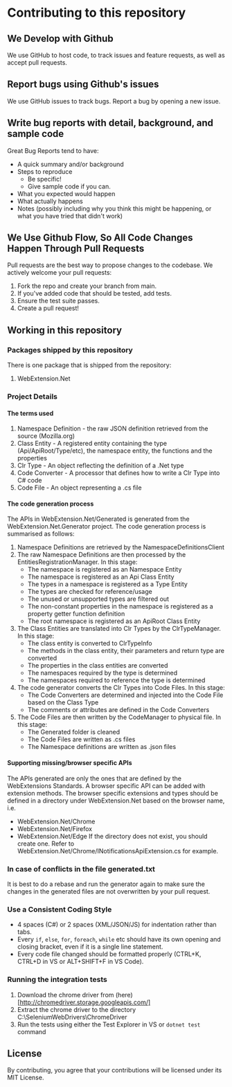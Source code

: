 # Contributing to this repository

## We Develop with Github
We use GitHub to host code, to track issues and feature requests, as well as accept pull requests.

## Report bugs using Github's issues
We use GitHub issues to track bugs. Report a bug by opening a new issue.

## Write bug reports with detail, background, and sample code
Great Bug Reports tend to have:

- A quick summary and/or background
- Steps to reproduce
  - Be specific!
  - Give sample code if you can.
- What you expected would happen
- What actually happens
- Notes (possibly including why you think this might be happening, or what you have tried that didn't work)

## We Use Github Flow, So All Code Changes Happen Through Pull Requests
Pull requests are the best way to propose changes to the codebase. We actively welcome your pull requests:

1. Fork the repo and create your branch from main.
0. If you've added code that should be tested, add tests.
0. Ensure the test suite passes.
0. Create a pull request!

## Working in this repository
### Packages shipped by this repository
There is one package that is shipped from the repository:
1. WebExtension.Net

### Project Details
#### The terms used
1. Namespace Definition - the raw JSON definition retrieved from the source (Mozilla.org)
0. Class Entity - A registered entity containing the type (Api/ApiRoot/Type/etc), the namespace entity, the functions and the properties
0. Clr Type - An object reflecting the definition of a .Net type
0. Code Converter - A processor that defines how to write a Clr Type into C# code
0. Code File - An object representing a .cs file

#### The code generation process
The APIs in WebExtension.Net/Generated is generated from the WebExtension.Net.Generator project.
The code generation process is summarised as follows:
1. Namespace Definitions are retrieved by the NamespaceDefinitionsClient
0. The raw Namespace Definitions are then processed by the EntitiesRegistrationManager. In this stage:
    - The namespace is registered as an Namespace Entity
    - The namespace is registered as an Api Class Entity
    - The types in a namespace is registered as a Type Entity
    - The types are checked for reference/usage
    - The unused or unsupported types are filtered out
    - The non-constant properties in the namespace is registered as a property getter function definition
    - The root namespace is registered as an ApiRoot Class Entity
0. The Class Entities are translated into Clr Types by the ClrTypeManager. In this stage:
    - The class entity is converted to ClrTypeInfo
    - The methods in the class entity, their parameters and return type are converted
    - The properties in the class entities are converted
    - The namespaces required by the type is determined
    - The namespaces required to reference the type is determined
0. The code generator converts the Clr Types into Code Files. In this stage:
    - The Code Converters are determined and injected into the Code File based on the Class Type
    - The comments or attributes are defined in the Code Converters
0. The Code Files are then written by the CodeManager to physical file. In this stage:
    - The Generated folder is cleaned
    - The Code Files are written as .cs files
    - The Namespace definitions are written as .json files

#### Supporting missing/browser specific APIs
The APIs generated are only the ones that are defined by the WebExtensions Standards. A browser specific API can be added with extension methods.
The browser specific extensions and types should be defined in a directory under WebExtension.Net based on the browser name, i.e.
- WebExtension.Net/Chrome
- WebExtension.Net/Firefox
- WebExtension.Net/Edge
If the directory does not exist, you should create one.
Refer to WebExtension.Net/Chrome/INotificationsApiExtension.cs for example.

### In case of conflicts in the file generated.txt
It is best to do a rebase and run the generator again to make sure the changes in the generated files are not overwritten by your pull request.

### Use a Consistent Coding Style
- 4 spaces (C#) or 2 spaces (XML/JSON/JS) for indentation rather than tabs.
- Every `if`, `else`, `for`, `foreach`, `while` etc should have its own opening and closing bracket, even if it is a single line statement.
- Every code file changed should be formatted properly (CTRL+K, CTRL+D in VS or ALT+SHIFT+F in VS Code).

### Running the integration tests
1. Download the chrome driver from (here)[http://chromedriver.storage.googleapis.com/]
0. Extract the chrome driver to the directory C:\SeleniumWebDrivers\ChromeDriver
0. Run the tests using either the Test Explorer in VS or `dotnet test` command

## License
By contributing, you agree that your contributions will be licensed under its MIT License.